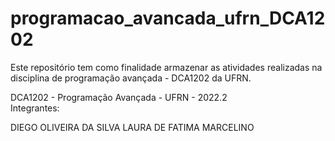 # programacao_avancada_ufrn_DCA1202

Este repositório tem como finalidade armazenar as atividades realizadas na disciplina de programação avançada - DCA1202 da UFRN.

DCA1202 - Programação Avançada - UFRN - 2022.2 </BR>
Integrantes: </BR>

DIEGO OLIVEIRA DA SILVA
LAURA DE FATIMA MARCELINO
